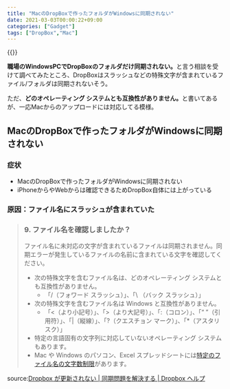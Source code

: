 ```yaml
---
title: "MacのDropBoxで作ったフォルダがWindowsに同期されない"
date: 2021-03-03T00:00:22+09:00
categories: ["Gadget"]
tags: ["DropBox","Mac"]
---
```


{{<ad>}}

<b>職場のWindowsPCでDropBoxのフォルダだけ同期されない。</b>と言う相談を受けて調べてみたところ、DropBoxはスラッシュなどの特殊文字が含まれているファイル/フォルダは同期されないそう。

ただ、<b>どのオペレーティング システムとも互換性がありません。</b>と書いてあるが、一応Macからのアップロードには対応してる模様。

## MacのDropBoxで作ったフォルダがWindowsに同期されない

### 症状

- MacのDropBoxで作ったフォルダがWindowsに同期されない
- iPhoneからやWebからは確認できるためDropBox自体には上がっている

### 原因：ファイル名にスラッシュが含まれていた

> ### 9. ファイル名を確認しましたか？
>
> ファイル名に未対応の文字が含まれているファイルは同期されません。同期エラーが発生しているファイルの名前に含まれている文字を確認してください。
>
> - 次の特殊文字を含むファイル名は、どのオペレーティング システムとも互換性がありません。
>   - 「/（フォワード スラッシュ）」、「\ （バック スラッシュ）」
> - 次の特殊文字を含むファイル名は Windows と互換性がありません。
>   - 「<（より小記号）」、「>（より大記号）」、「:（コロン）」、「“ ”（引用符）」、「|（縦線）」、「?（クエスチョン マーク）」、「*（アスタリスク）」
> - 特定の言語固有の文字列に対応していないオペレーティング システムもあります。
> - Mac や Windows のパソコン、Excel スプレッドシートには[特定のファイル名の文字数制限](https://help.dropbox.com/ja-jp/installs-integrations/sync-uploads/files-not-syncing)があります。

source:[Dropbox が更新されない | 同期問題を解決する | Dropbox ヘルプ](https://help.dropbox.com/ja-jp/installs-integrations/sync-uploads/files-update-issues)